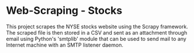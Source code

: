 # Web-Scraping - Stocks
This project scrapes the NYSE stocks website using the Scrapy framework. The scraped file is then stored in a CSV and sent as an attachment through email using Python's 'smtplib' module that can be used to send mail to any Internet machine with an SMTP listener daemon.
